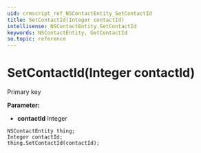 ```yaml
---
uid: crmscript_ref_NSContactEntity_SetContactId
title: SetContactId(Integer contactId)
intellisense: NSContactEntity.SetContactId
keywords: NSContactEntity, GetContactId
so.topic: reference
---
```


# SetContactId(Integer contactId)

Primary key

**Parameter:** 
* **contactId** Integer

```crmscript
NSContactEntity thing;
Integer contactId;
thing.SetContactId(contactId);
```

